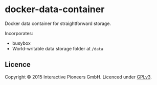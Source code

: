 # docker-data-container

Docker data container for straightforward storage.

Incorporates:

- busybox
- World-writable data storage folder at `/data`

## Licence

Copyright © 2015 Interactive Pioneers GmbH. Licenced under [GPLv3](LICENSE).